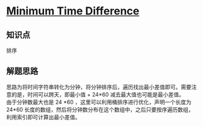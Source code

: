 # [Minimum Time Difference](https://leetcode.com/problems/minimum-time-difference/)

## 知识点

排序

## 解题思路

思路为将时间字符串转化为分钟，将分钟排序后，遍历找出最小差值即可。需要注意的是，时间可以跨天，即最小值 + 24\*60 减去最大值也可能是最小差值。  
由于分钟数最大也是 24 \*60 ，这里可以利用桶排序进行优化，声明一个长度为 24\*60 长度的数组，然后将分钟数分布在这个数组中，之后只要按序遍历数组，利用索引即可计算出最小差值。
